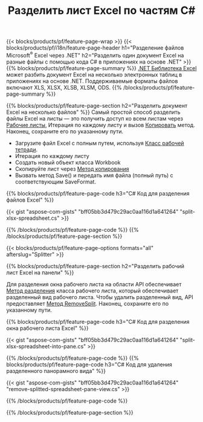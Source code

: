 ﻿---
title: Разделить лист Excel по частям C#
url: /ru/net/splitter/
description: Исходные коды C#, объясняющие, как разделить файлы Microsoft Excel на несколько файлов в приложениях Visual C#.NET
---
{{< blocks/products/pf/feature-page-wrap >}}
{{< blocks/products/pf/i18n/feature-page-header h1="Разделение файлов Microsoft<sup>&reg;</sup> Excel через .NET" h2="Разделить один документ Excel на разные файлы с помощью кода C# в приложениях на основе .NET" >}}
{{% blocks/products/pf/feature-page-summary %}}
[.NET Библиотека Excel](/cells/net/) может разбить документ Excel на несколько электронных таблиц в приложениях на основе .NET. Поддерживаемые форматы файлов включают XLS, XLSX, XLSB, XLSM, ODS.
{{% /blocks/products/pf/feature-page-summary %}}

{{% blocks/products/pf/feature-page-section h2="Разделить документ Excel на несколько файлов" %}}
Самый простой способ разделить файлы Excel на листы — это получить доступ ко всем листам через [Рабочие листы](https://reference.aspose.com/cells/net/aspose.cells/workbook/properties/worksheets), Итерация по каждому листу и вызов [Копировать](https://reference.aspose.com/cells/net/aspose.cells/worksheet/methods/copy) метод. Наконец, сохраните его по указанному пути. 

+ Загрузите файл Excel с полным путем, используя [Класс рабочей тетради](https://reference.aspose.com/cells/net/aspose.cells/workbook).
+ Итерация по каждому листу
+ Создать новый объект класса Workbook
+ Скопируйте лист через [Метод копирования](https://reference.aspose.com/cells/net/aspose.cells/worksheet/methods/copy)
+ Вызвать метод Save() и передать имя файла (полный путь) с соответствующим SaveFormat.

{{% blocks/products/pf/feature-page-code h3="C# Код для разделения файлов Excel" %}}

{{< gist "aspose-com-gists" "bff05bb3d479c29ac0aa116d1a641264" "split-xlsx-spreadsheet.cs" >}}

{{% /blocks/products/pf/feature-page-code %}}
{{% /blocks/products/pf/feature-page-section %}}

{{< blocks/products/pf/feature-page-options formats="all" afterslug="Splitter" >}}

{{% blocks/products/pf/feature-page-section h2="Разделить рабочий лист Excel на панели" %}}

Для разделения окна рабочего листа на области API обеспечивает [Метод разделения](https://reference.aspose.com/cells/net/aspose.cells/worksheet/methods/split) класса рабочего листа, который обеспечивает разделенный вид рабочего листа. Чтобы удалить разделенный вид, API предоставляет [Метод RemoveSplit](https://reference.aspose.com/cells/net/aspose.cells/worksheet/methods/removesplit). Наконец, сохраните его по указанному пути. 

{{% blocks/products/pf/feature-page-code h3="C# Код для разделения окна рабочего листа Excel" %}}

{{< gist "aspose-com-gists" "bff05bb3d479c29ac0aa116d1a641264" "split-xlsx-spreadsheet-into-pane.cs" >}}

{{% /blocks/products/pf/feature-page-code %}}
{{% blocks/products/pf/feature-page-code h3="C# Код для удаления разделенного панорамного вида" %}}

{{< gist "aspose-com-gists" "bff05bb3d479c29ac0aa116d1a641264" "remove-splitted-spreadsheet-pane-view.cs" >}}

{{% /blocks/products/pf/feature-page-code %}}

{{% /blocks/products/pf/feature-page-section %}}
